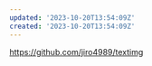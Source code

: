 ```yaml
---
updated: '2023-10-20T13:54:09Z'
created: '2023-10-20T13:54:09Z'
---
```

https://github.com/jiro4989/textimg

